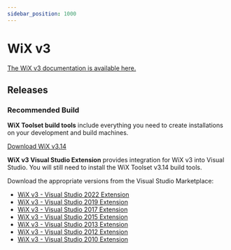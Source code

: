 ```yaml
---
sidebar_position: 1000
---
```


# WiX v3

[The WiX v3 documentation is available here.](/docs/v3/)

## Releases

### Recommended Build

**WiX Toolset build tools** include everything you need to create installations on your development and build machines.

[Download WiX v3.14](https://github.com/wixtoolset/wix3/releases/tag/wix314rtm)

**WiX v3 Visual Studio Extension** provides integration for WiX v3 into Visual Studio. You will still need to install the WiX Toolset v3.14 build tools.

Download the appropriate versions from the Visual Studio Marketplace:

* [WiX v3 - Visual Studio 2022 Extension](https://marketplace.visualstudio.com/items?itemName=WixToolset.WixToolsetVisualStudio2022Extension)
* [WiX v3 - Visual Studio 2019 Extension](https://marketplace.visualstudio.com/items?itemName=WixToolset.WixToolsetVisualStudio2019Extension)
* [WiX v3 - Visual Studio 2017 Extension](https://marketplace.visualstudio.com/items?itemName=WixToolset.WixToolsetVisualStudio2017Extension)
* [WiX v3 - Visual Studio 2015 Extension](https://marketplace.visualstudio.com/items?itemName=WixToolset.WixToolsetVisualStudio2015Extension)
* [WiX v3 - Visual Studio 2013 Extension](https://marketplace.visualstudio.com/items?itemName=WixToolset.WixToolsetVisualStudio2013Extension)
* [WiX v3 - Visual Studio 2012 Extension](https://marketplace.visualstudio.com/items?itemName=WixToolset.WixToolsetVisualStudio2012Extension)
* [WiX v3 - Visual Studio 2010 Extension](https://marketplace.visualstudio.com/items?itemName=WixToolset.WixToolsetVisualStudio2010Extension)
